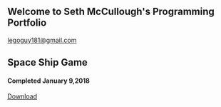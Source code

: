 ## Welcome to Seth McCullough's Programming Portfolio

legoguy181@gmail.com 

## Space Ship Game
#### Completed January 9,2018

[Download](https://github.com/funpopSDM/2018-2019_Programming_Portfolio/tree/master/Projects/SpaceShipGame)
